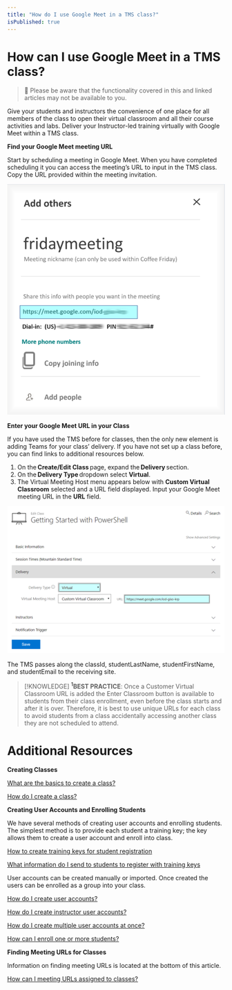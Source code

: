 ```yaml
---
title: "How do I use Google Meet in a TMS class?"
isPublished: true
---
```


# How can I use Google Meet in a TMS class? 

> :small_blue_diamond: Please be aware that the functionality covered in this and linked articles may not be available to you.

Give your students and instructors the convenience of one place for all members of the class to open their virtual classroom and all their course activities and labs. Deliver your Instructor-led training virtually with Google Meet within a TMS class.  

**Find your Google Meet meeting URL**

Start by scheduling a meeting in Google Meet. When you have completed scheduling it you can access the meeting’s URL to input in the TMS class. Copy the URL provided within the meeting invitation. 

![](/tms/images/cvcgoogleurl3.png)

**Enter your Google Meet URL in your Class**

If you have used the TMS before for classes, then the only new element is adding Teams for your class’ delivery. If you have not set up a class before, you can find links to additional resources below. 
1. On the **Create/Edit Class** page, expand the **Delivery** section. 
1. On the **Delivery Type** dropdown select **Virtual**. 
1. The Virtual Meeting Host menu appears below with **Custom Virtual Classroom** selected and a URL field displayed. Input your Google Meet meeting URL in the **URL** field. 


![](/tms/images/cvcgoogleclassurl.png) 

The TMS passes along the classId, studentLastName, studentFirstName, and studentEmail to the receiving site. 

> [!KNOWLEDGE] **<sup>1</sup>BEST PRACTICE**: Once a Customer Virtual Classroom URL is added the Enter Classroom button is available to students from their class enrollment, even before the class starts and after it is over. Therefore, it is best to use unique URLs for each class to avoid students from a class accidentally accessing another class they are not scheduled to attend. 

# Additional Resources

**Creating Classes** 

 [What are the basics to create a class?](https://docs.learnondemandsystems.com/tms/tms-administrators/classes/schedule/create-class-basic.md) 
 
 [How do I create a class?](https://docs.learnondemandsystems.com/tms/tms-administrators/classes/schedule/create-class.md) 

**Creating User Accounts and Enrolling Students**

We have several methods of creating user accounts and enrolling students. The simplest method is to provide each student a training key; the key allows them to create a user account and enroll into class. 

 [How to create training keys for student registration](https://docs.learnondemandsystems.com/tms/tms-administrators/classes/training-keys/class-training-keys.md) 

 [What information do I send to students to register with training keys](https://docs.learnondemandsystems.com/tms/tms-administrators/classes/training-keys/information-to-send-to-students-who-are-registering-using-training-keys.md) 

User accounts can be created manually or imported. Once created the users can be enrolled as a group into your class. 

 [How do I create user accounts?](https://docs.learnondemandsystems.com/tms/tms-administrators/users/student-management/create-student-user-accounts.md) 

 [How do I create instructor user accounts?](https://docs.learnondemandsystems.com/tms/tms-administrators/users/instructor-management/create-instructor-user-accounts.md) 

 [How do I create multiple user accounts at once?](https://docs.learnondemandsystems.com/tms/tms-administrators/users/student-management/create-multiple-user-accounts-at-once.md) 

 [How can I enroll one or more students?](https://docs.learnondemandsystems.com/tms/tms-administrators/classes/enrollments-roster/enroll-multiple-students.md) 

**Finding Meeting URLs for Classes**

Information on finding meeting URLs is located at the bottom of this article.

 [How can I meeting URLs assigned to classes?](https://docs.learnondemandsystems.com/tms/tms-administrators/classes/virtual-meetings/custom-virtual-classroom.md)
